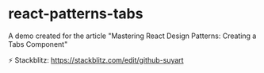 # react-patterns-tabs

A demo created for the article "Mastering React Design Patterns: Creating a Tabs Component"

⚡ Stackblitz: https://stackblitz.com/edit/github-suyart
